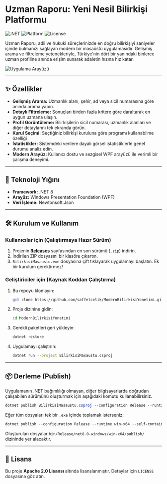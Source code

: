 # Uzman Raporu: Yeni Nesil Bilirkişi Platformu

![.NET](https://img.shields.io/badge/.NET-8.0-blueviolet) ![Platform](https://img.shields.io/badge/Platform-Windows-blue) ![License](https://img.shields.io/badge/License-Apache%202.0-yellowgreen)

Uzman Raporu, adli ve hukuki süreçlerinizde en doğru bilirkişiyi saniyeler içinde bulmanızı sağlayan modern bir masaüstü uygulamasıdır. Gelişmiş arama ve filtreleme yetenekleriyle, Türkiye'nin dört bir yanındaki binlerce uzman profiline anında erişim sunarak adaletin hızına hız katar.

![Uygulama Arayüzü](https://raw.githubusercontent.com/saffetcelik/ModernBilirkisiYonetimi/main/tanitim.gif)

---

## ✨ Özellikler

- **Gelişmiş Arama:** Uzmanlık alanı, şehir, ad veya sicil numarasına göre anında arama yapın.
- **Detaylı Filtreleme:** Sonuçları birden fazla kritere göre daraltarak en uygun uzmana ulaşın.
- **Profil Görüntüleme:** Bilirkişilerin sicil numarası, uzmanlık alanları ve diğer detaylarını tek ekranda görün.
- **Kurul Seçimi:**  Seçtiğiniz bilirkişi kuruluna göre programı kullanabilme özelliği
- **İstatistikler:** Sistemdeki verilere dayalı görsel istatistiklerle genel durumu analiz edin.
- **Modern Arayüz:** Kullanıcı dostu ve sezgisel WPF arayüzü ile verimli bir çalışma deneyimi.

---

## 🚀 Teknoloji Yığını

- **Framework:** .NET 8
- **Arayüz:** Windows Presentation Foundation (WPF)
- **Veri İşleme:** Newtonsoft.Json

---

## 🛠️ Kurulum ve Kullanım

### Kullanıcılar için (Çalıştırmaya Hazır Sürüm)

1.  Projenin **[Releases](https://github.com/saffetcelik/ModernBilirkisiYonetimi/releases)** sayfasından en son sürümü (`.zip`) indirin.
2.  İndirilen ZIP dosyasını bir klasöre çıkartın.
3.  `BilirkisiMasaustu.exe` dosyasına çift tıklayarak uygulamayı başlatın. Ek bir kurulum gerektirmez!

### Geliştiriciler için (Kaynak Koddan Çalıştırma)

1.  Bu repoyu klonlayın:
    ```sh
    git clone https://github.com/saffetcelik/ModernBilirkisiYonetimi.git
    ```
2.  Proje dizinine gidin:
    ```sh
    cd ModernBilirkisiYonetimi
    ```
3.  Gerekli paketleri geri yükleyin:
    ```sh
    dotnet restore
    ```
4.  Uygulamayı çalıştırın:
    ```sh
    dotnet run --project BilirkisiMasaustu.csproj
    ```

---

## 📦 Derleme (Publish)

Uygulamanın .NET bağımlılığı olmayan, diğer bilgisayarlarda doğrudan çalışabilen sürümünü oluşturmak için aşağıdaki komutu kullanabilirsiniz.

```powershell
dotnet publish BilirkisiMasaustu.csproj --configuration Release --runtime win-x64 --self-contained true
```

Eğer tüm dosyaları tek bir `.exe` içinde toplamak isterseniz:

```powershell
dotnet publish --configuration Release --runtime win-x64 --self-contained true /p:PublishSingleFile=true
```

Oluşturulan dosyalar `bin/Release/net8.0-windows/win-x64/publish/` dizininde yer alacaktır.

---

## 📄 Lisans

Bu proje **Apache 2.0 Lisansı** altında lisanslanmıştır. Detaylar için `LICENSE` dosyasına göz atın.
